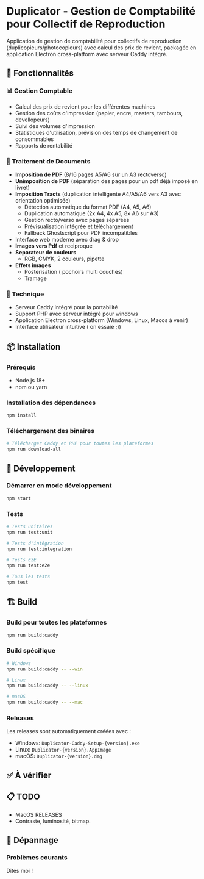 # Duplicator - Gestion de Comptabilité pour Collectif de Reproduction

Application de gestion de comptabilité pour collectifs de reproduction (duplicopieurs/photocopieurs) avec calcul des prix de revient, packagée en application Electron cross-platform avec serveur Caddy intégré.

## 🚀 Fonctionnalités

### 📊 Gestion Comptable
- Calcul des prix de revient pour les différentes machines
- Gestion des coûts d'impression (papier, encre, masters, tambours, devellopeurs)
- Suivi des volumes d'impression 
- Statistiques d'utilisation, prévision des temps de changement de consommables
- Rapports de rentabilité

### 📄 Traitement de Documents
- **Imposition de PDF** (8/16 pages A5/A6 sur un A3 rectoverso)
- **Unimposition de PDF** (séparation des pages pour un pdf déjà imposé en livret)
- **Imposition Tracts** (duplication intelligente A4/A5/A6 vers A3 avec orientation optimisée)
  - Détection automatique du format PDF (A4, A5, A6)
  - Duplication automatique (2x A4, 4x A5, 8x A6 sur A3)
  - Gestion recto/verso avec pages séparées
  - Prévisualisation intégrée et téléchargement
  - Fallback Ghostscript pour PDF incompatibles
- Interface web moderne avec drag & drop
- **Images vers Pdf** et reciproque
- **Separateur de couleurs**
   - RGB, CMYK, 2 couleurs, pipette
- **Effets images**
  - Posterisation ( pochoirs multi couches)
  - Tramage 

### 🔧 Technique
- Serveur Caddy intégré pour la portabilité
- Support PHP avec serveur intégré pour windows
- Application Electron cross-platform (Windows, Linux, Macos à venir)
- Interface utilisateur intuitive ( on essaie ;))

## 📦 Installation

### Prérequis

- Node.js 18+ 
- npm ou yarn

### Installation des dépendances

```bash
npm install
```

### Téléchargement des binaires

```bash
# Télécharger Caddy et PHP pour toutes les plateformes
npm run download-all
```

## 🔧 Développement

### Démarrer en mode développement

```bash
npm start
```

### Tests

```bash
# Tests unitaires
npm run test:unit

# Tests d'intégration
npm run test:integration

# Tests E2E
npm run test:e2e

# Tous les tests
npm test
```

## 🏗️ Build

### Build pour toutes les plateformes

```bash
npm run build:caddy
```

### Build spécifique

```bash
# Windows
npm run build:caddy -- --win

# Linux
npm run build:caddy -- --linux

# macOS
npm run build:caddy -- --mac
```




### Releases

Les releases sont automatiquement créées avec :
- Windows: `Duplicator-Caddy-Setup-{version}.exe`
- Linux: `Duplicator-{version}.AppImage`
- macOS: `Duplicator-{version}.dmg`

## ✅ À vérifier


## 📋 TODO

- MacOS RELEASES
- Contraste, luminosité, bitmap. 

## 🐛 Dépannage



### Problèmes courants

Dites moi !


